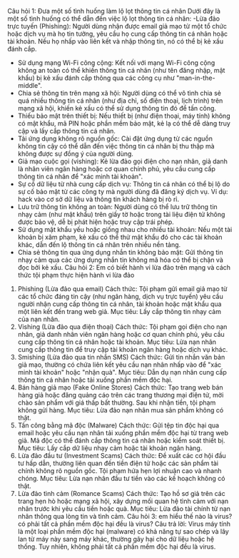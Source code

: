 Câu hỏi 1: Đưa một số tình huống làm lộ lọt thông tin cá nhân
Dưới đây là một số tình huống có thể dẫn đến việc lộ lọt thông tin cá nhân:
-Lừa đảo trực tuyến (Phishing):
Người dùng nhận được email giả mạo từ một tổ chức hoặc dịch vụ mà họ tin tưởng, yêu cầu họ cung cấp thông tin cá nhân hoặc tài khoản. Nếu họ nhấp vào liên kết và nhập thông tin, nó có thể bị kẻ xấu đánh cắp.
- Sử dụng mạng Wi-Fi công cộng:
Kết nối với mạng Wi-Fi công cộng không an toàn có thể khiến thông tin cá nhân (như tên đăng nhập, mật khẩu) bị kẻ xấu đánh cắp thông qua các công cụ như "man-in-the-middle".
- Chia sẻ thông tin trên mạng xã hội:
Người dùng có thể vô tình chia sẻ quá nhiều thông tin cá nhân (như địa chỉ, số điện thoại, lịch trình) trên mạng xã hội, khiến kẻ xấu có thể sử dụng thông tin đó để tấn công.
- Thiếu bảo mật trên thiết bị:
Nếu thiết bị (như điện thoại, máy tính) không có mật khẩu, mã PIN hoặc phần mềm bảo mật, kẻ lạ có thể dễ dàng truy cập và lấy cắp thông tin cá nhân.
- Tải ứng dụng không rõ nguồn gốc:
Cài đặt ứng dụng từ các nguồn không tin cậy có thể dẫn đến việc thông tin cá nhân bị thu thập mà không được sự đồng ý của người dùng.
- Giả mạo cuộc gọi (vishing):
Kẻ lừa đảo gọi điện cho nạn nhân, giả danh là nhân viên ngân hàng hoặc cơ quan chính phủ, yêu cầu cung cấp thông tin cá nhân để "xác minh tài khoản".
- Sự cố dữ liệu từ nhà cung cấp dịch vụ:
Thông tin cá nhân có thể bị lộ do sự cố bảo mật từ các công ty mà người dùng đã đăng ký dịch vụ. Ví dụ: hack vào cơ sở dữ liệu và thông tin khách hàng bị rò rỉ.
- Lưu trữ thông tin không an toàn:
Người dùng có thể lưu trữ thông tin nhạy cảm (như mật khẩu) trên giấy tờ hoặc trong tài liệu điện tử không được bảo vệ, dễ bị phát hiện hoặc truy cập trái phép.
- Sử dụng mật khẩu yếu hoặc giống nhau cho nhiều tài khoản:
Nếu một tài khoản bị xâm phạm, kẻ xấu có thể thử mật khẩu đó cho các tài khoản khác, dẫn đến lộ thông tin cá nhân trên nhiều nền tảng.
- Chia sẻ thông tin qua ứng dụng nhắn tin không bảo mật:
Gửi thông tin nhạy cảm qua các ứng dụng nhắn tin không mã hóa có thể bị chặn và đọc bởi kẻ xấu.
Câu hỏi 2: Em có biết hành vi lừa đảo trên mạng và cách thức tội phạm thực hiện hành vi lừa đảo
1. Phishing (Lừa đảo qua email)
Cách thức: Tội phạm gửi email giả mạo từ các tổ chức đáng tin cậy (như ngân hàng, dịch vụ trực tuyến) yêu cầu người nhận cung cấp thông tin cá nhân, tài khoản hoặc mật khẩu qua một liên kết đến trang web giả.
Mục tiêu: Lấy cắp thông tin nhạy cảm của nạn nhân.
2. Vishing (Lừa đảo qua điện thoại)
Cách thức: Tội phạm gọi điện cho nạn nhân, giả danh nhân viên ngân hàng hoặc cơ quan chính phủ, yêu cầu cung cấp thông tin cá nhân hoặc tài khoản.
Mục tiêu: Lừa nạn nhân cung cấp thông tin để truy cập tài khoản ngân hàng hoặc dịch vụ khác.
3. Smishing (Lừa đảo qua tin nhắn SMS)
Cách thức: Gửi tin nhắn văn bản giả mạo, thường có chứa liên kết yêu cầu nạn nhân nhấp vào để "xác minh tài khoản" hoặc "nhận quà".
Mục tiêu: Dẫn dụ nạn nhân cung cấp thông tin cá nhân hoặc tải xuống phần mềm độc hại.
4. Bán hàng giả mạo (Fake Online Stores)
Cách thức: Tạo trang web bán hàng giả hoặc đăng quảng cáo trên các trang thương mại điện tử, mời chào sản phẩm với giá thấp bất thường. Sau khi nhận tiền, tội phạm không gửi hàng.
Mục tiêu: Lừa đảo nạn nhân mua sản phẩm không có thật.
5. Tấn công bằng mã độc (Malware)
Cách thức: Gửi tệp tin độc hại qua email hoặc yêu cầu nạn nhân tải xuống phần mềm độc hại từ trang web giả. Mã độc có thể đánh cắp thông tin cá nhân hoặc kiểm soát thiết bị.
Mục tiêu: Lấy cắp dữ liệu nhạy cảm hoặc tài khoản ngân hàng.
6. Lừa đảo đầu tư (Investment Scams)
Cách thức: Đề xuất các cơ hội đầu tư hấp dẫn, thường liên quan đến tiền điện tử hoặc các sản phẩm tài chính không rõ nguồn gốc. Tội phạm hứa hẹn lợi nhuận cao và nhanh chóng.
Mục tiêu: Lừa nạn nhân đầu tư tiền vào các kế hoạch không có thật.
7. Lừa đảo tình cảm (Romance Scams)
Cách thức: Tạo hồ sơ giả trên các trang hẹn hò hoặc mạng xã hội, xây dựng mối quan hệ tình cảm với nạn nhân trước khi yêu cầu tiền hoặc quà.
Mục tiêu: Lừa đảo tài chính từ nạn nhân thông qua lòng tin và tình cảm.
Câu hỏi 3: em hiểu thế nào là virus? có phải tất cả phần mềm độc hại đều là virus?
Câu trả lời:
Virus máy tính là một loại phần mềm độc hại (malware) có khả năng tự sao chép và lây lan từ máy này sang máy khác, thường gây hại cho dữ liệu hoặc hệ thống. Tuy nhiên, không phải tất cả phần mềm độc hại đều là virus.

